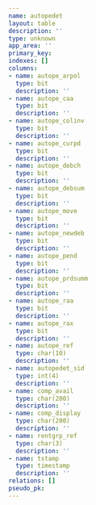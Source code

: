 ```yaml
---
name: autopedet
layout: table
description: ''
type: unknown
app_area: ''
primary_key: 
indexes: []
columns:
- name: autope_arpol
  type: bit
  description: ''
- name: autope_caa
  type: bit
  description: ''
- name: autope_colinv
  type: bit
  description: ''
- name: autope_curpd
  type: bit
  description: ''
- name: autope_debch
  type: bit
  description: ''
- name: autope_debsum
  type: bit
  description: ''
- name: autope_move
  type: bit
  description: ''
- name: autope_newdeb
  type: bit
  description: ''
- name: autope_pend
  type: bit
  description: ''
- name: autope_prdsumm
  type: bit
  description: ''
- name: autope_raa
  type: bit
  description: ''
- name: autope_rax
  type: bit
  description: ''
- name: autope_ref
  type: char(10)
  description: ''
- name: autopedet_sid
  type: int(4)
  description: ''
- name: comp_avail
  type: char(200)
  description: ''
- name: comp_display
  type: char(200)
  description: ''
- name: rentgrp_ref
  type: char(3)
  description: ''
- name: tstamp
  type: timestamp
  description: ''
relations: []
pseudo_pk: 
---
```


